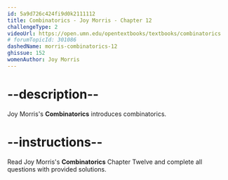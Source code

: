 ```yaml
---
id: 5a9d726c424fi9d0k2111112
title: Combinatorics - Joy Morris - Chapter 12
challengeType: 2
videoUrl: https://open.umn.edu/opentextbooks/textbooks/combinatorics
# forumTopicId: 301086
dashedName: morris-combinatorics-12
ghissue: 152
womenAuthor: Joy Morris 
---
```


# --description--

Joy Morris's __Combinatorics__ introduces combinatorics.

# --instructions--

Read Joy Morris's __Combinatorics__ Chapter Twelve and complete all questions with provided solutions.